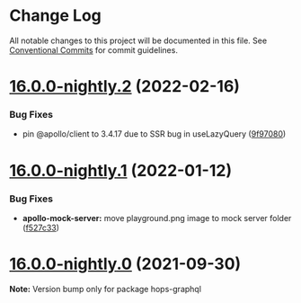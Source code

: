 # Change Log

All notable changes to this project will be documented in this file.
See [Conventional Commits](https://conventionalcommits.org) for commit guidelines.

# [16.0.0-nightly.2](https://github.com/xing/hops/compare/v16.0.0-nightly.1...v16.0.0-nightly.2) (2022-02-16)


### Bug Fixes

* pin @apollo/client to 3.4.17 due to SSR bug in useLazyQuery ([9f97080](https://github.com/xing/hops/commit/9f97080f8d6a32db72427c5b2974d2a8ad2ba264))





# [16.0.0-nightly.1](https://github.com/xing/hops/compare/v16.0.0-nightly.0...v16.0.0-nightly.1) (2022-01-12)


### Bug Fixes

* **apollo-mock-server:** move playground.png image to mock server folder ([f527c33](https://github.com/xing/hops/commit/f527c33c69c21f6aa979f3811441a91622bd0f5f))





# [16.0.0-nightly.0](https://github.com/xing/hops/compare/v15.0.0...v16.0.0-nightly.0) (2021-09-30)

**Note:** Version bump only for package hops-graphql
